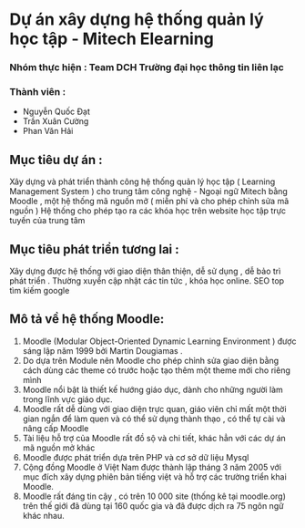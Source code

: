 <h1>Dự án xây dựng hệ thống quản lý học tập - Mitech Elearning</h1>
<h3>Nhóm thực hiện : Team DCH Trường đại học thông tin liên lạc</h3>
<h3>Thành viên : </h3>
<ul>
<li>Nguyễn Quốc Đạt</li>
<li>Trần Xuân Cường</li>
<li>Phan Văn Hải</li>
</ul>
<h2>Mục tiêu dự án :</h2>

Xây dựng và phát triển thành công hệ thống quản lý học tập ( Learning Management System ) cho trung tâm công nghệ - Ngoại ngữ Mitech bằng Moodle , một hệ thống mã nguồn mở ( miễn phí và cho phép chỉnh sửa mã nguồn )
Hệ thống cho phép tạo ra các khóa học trên website học tập trực tuyến của trung tâm

<h2>Mục tiêu phát triển tương lai :</h2>

Xây dựng được hệ thống với giao diện thân thiện, dễ sử dụng , dễ bảo trì phát triển . 
Thường xuyển cập nhật các tin tức , khóa học online.
SEO top tìm kiếm google

<h2>Mô tả về hệ thống Moodle:</h2>
<ol>
<li>Moodle (Modular Object-Oriented Dynamic Learning Environment ) được sáng lập năm 1999 bởi Martin Dougiamas .</li>
<li>Do dựa trên Module nên Moodle cho phép chỉnh sửa giao diện bằng cách dùng các theme có trước hoặc tạo thêm một theme mới cho riêng mình</li>
<li>Moodle nổi bật là thiết kế hướng giáo dục, dành cho những người làm trong lĩnh vực giáo dục.</li>
<li>Moodle rất dễ dùng với giao diện trực quan, giáo viên chỉ mất một thời gian ngắn để làm quen và có thể sử dụng thành thạo , có thể tự cài và nâng cấp Moodle</li>
<li>Tài liệu hỗ trợ của Moodle rất đồ sộ và chi tiết, khác hẳn với các dự án mã nguồn mở khác</li>
<li>Moodle được phát triển dựa trên PHP và cơ sở dữ liệu Mysql</li>
<li>Cộng đồng Moodle ở Việt Nam được thành lập tháng 3 năm 2005 với mục đích xây dựng phiên bản tiếng việt và hỗ trợ các trường triển khai Moodle.</li>
<li>Moodle rất đáng tin cậy , có trên 10 000 site (thống kê tại moodle.org) trên thế giới đã dùng tại 160 quốc gia và đã được dịch ra 75 ngôn ngữ khác nhau.</li>
</ol>

